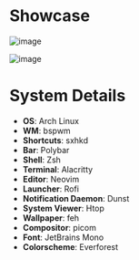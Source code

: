 # Showcase
![image](https://github.com/Taz03/linux-files/assets/73871477/c99defbc-9dcc-427e-b5af-110bfd192dd6)

![image](https://github.com/Taz03/linux-files/assets/73871477/55bd980a-4571-4391-b461-adcb359a1044)

# System Details
- **OS**: Arch Linux
- **WM**: bspwm
- **Shortcuts**: sxhkd
- **Bar**: Polybar
- **Shell**: Zsh
- **Terminal**: Alacritty
- **Editor**: Neovim
- **Launcher**: Rofi
- **Notification Daemon**: Dunst
- **System Viewer**: Htop
- **Wallpaper**: feh
- **Compositor**: picom
- **Font**: JetBrains Mono
- **Colorscheme**: Everforest

